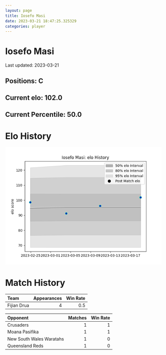```yaml
---  
layout: page  
title: Iosefo Masi  
date: 2023-03-21 18:47:25.325329  
categories: player  
---
```

# Iosefo Masi


Last updated: 2023-03-21
## Positions: C

## Current elo: 102.0

## Current Percentile: 50.0

# Elo History


![elo history](history_IosefoMasi.png)
# Match History


| Team        |   Appearances |   Win Rate |
|:------------|--------------:|-----------:|
| Fijian Drua |             4 |        0.5 |

| Opponent                 |   Matches |   Win Rate |
|:-------------------------|----------:|-----------:|
| Crusaders                |         1 |          1 |
| Moana Pasifika           |         1 |          1 |
| New South Wales Waratahs |         1 |          0 |
| Queensland Reds          |         1 |          0 |